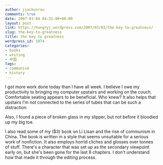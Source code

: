 ```yaml
---
author: jjackunrau
comments: true
date: 2007-03-04 04:31:00+00:00
layout: post
link: https://hungryj.wordpress.com/2007/03/03/the-key-to-greatness/
slug: the-key-to-greatness
title: the key to greatness
wordpress_id: 1074
categories:
- books
- writing
- 中国
tags:
- communism
- history
---
```


I got more work done today than I have all week.  I believe I owe my productivity to bringing my computer upstairs and working on the couch.  Comfortable seating appears to be beneficial.  Who knew?  It also helps that upstairs I'm not connected to the series of tubes that can be such a distraction.  
  
Also, I found a piece of broken glass in my slipper, but not before it bloodied up my big toe.    
  
I also read some of my ($3) book on Li Lisan and the rise of communism in China.  The book is written in a  style that seems unsuitable for a serious work of nonfiction.  It also employs horrid cliches and glosses over tonnes of stuff.  There's a character that was set up as the secondary viewpoint early on, but she's been gone for the last 8 chapters.  I don't understand how that made it through the editing process.
